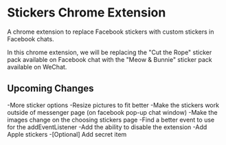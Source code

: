 # Stickers Chrome Extension
A chrome extension to replace Facebook stickers with custom stickers in Facebook chats.

In this chrome extension, we will be replacing the "Cut the Rope" sticker pack available on Facebook chat with the "Meow & Bunnie" sticker pack available on WeChat.

## Upcoming Changes
-More sticker options
-Resize pictures to fit better
-Make the stickers work outside of messenger page (on facebook pop-up chat window)
-Make the images change on the choosing stickers page
-Find a better event to use for the addEventListener
-Add the ability to disable the extension
-Add Apple stickers
-[Optional] Add secret item
